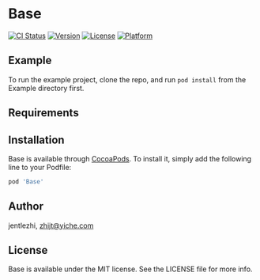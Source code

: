 # Base

[![CI Status](https://img.shields.io/travis/jentlezhi/Base.svg?style=flat)](https://travis-ci.org/jentlezhi/Base)
[![Version](https://img.shields.io/cocoapods/v/Base.svg?style=flat)](https://cocoapods.org/pods/Base)
[![License](https://img.shields.io/cocoapods/l/Base.svg?style=flat)](https://cocoapods.org/pods/Base)
[![Platform](https://img.shields.io/cocoapods/p/Base.svg?style=flat)](https://cocoapods.org/pods/Base)

## Example

To run the example project, clone the repo, and run `pod install` from the Example directory first.

## Requirements

## Installation

Base is available through [CocoaPods](https://cocoapods.org). To install
it, simply add the following line to your Podfile:

```ruby
pod 'Base'
```

## Author

jentlezhi, zhijt@yiche.com

## License

Base is available under the MIT license. See the LICENSE file for more info.
